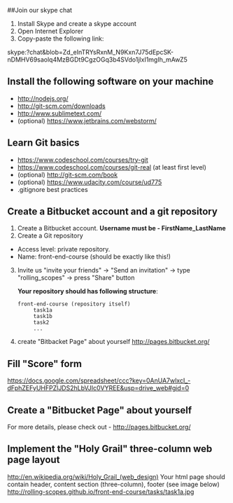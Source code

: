 ##Join our skype chat
1. Install Skype and create a skype account
2. Open Internet Explorer
3. Copy-paste the following link:

skype:?chat&blob=Zd_eInTRYsRxnM_N9Kxn7J75dEpcSK-nDMHV69saolq4MzBGDt9CgzOGq3b4SVdo1jlxI1mgIh_mAwZ5

## Install the following software on your machine
* http://nodejs.org/
* http://git-scm.com/downloads
* http://www.sublimetext.com/
* (optional) https://www.jetbrains.com/webstorm/

## Learn Git basics
* https://www.codeschool.com/courses/try-git
* https://www.codeschool.com/courses/git-real (at least first level)
* (optional) http://git-scm.com/book
* (optional) https://www.udacity.com/course/ud775
* .gitignore best practices

## Create a Bitbucket account and a git repository
1. Create a Bitbucket account. __Username must be - FirstName_LastName__
2. Create a Git repository
  * Access level: private repository. 
  * Name: front-end-course (should be exactly like this!)
3. Invite us 
  "invite your friends" -> "Send an invitation" -> type "rolling_scopes" -> press "Share" button

   **Your repository should has following structure**:
   ```
   front-end-course (repository itself)
        task1a
        task1b
        task2
        ...
   ```

4. create "Bitbacket Page" about yourself
   http://pages.bitbucket.org/

## Fill "Score" form
https://docs.google.com/spreadsheet/ccc?key=0AnUA7wlxcI_-dFphZEFyUHFPZlJDS2hLbVJIc0VYREE&usp=drive_web#gid=0

## Сreate a "Bitbucket Page" about yourself
For more details, please check out - http://pages.bitbucket.org/

## Implement the "Holy Grail" three-column web page layout
  http://en.wikipedia.org/wiki/Holy_Grail_(web_design)
  Your html page should contain header, content section (three-column), footer (see image below) 
  http://rolling-scopes.github.io/front-end-course/tasks/task1a.jpg